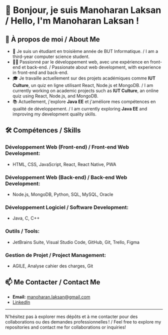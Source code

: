 # 👋 Bonjour, je suis Manoharan Laksan / Hello, I'm Manoharan Laksan !

## 🚀 À propos de moi / About Me
- 🌱 Je suis un étudiant en troisième année de BUT Informatique. / I am a third-year computer science student.
- 👨‍💻 Passionné par le développement web, avec une expérience en front-end et back-end. / Passionate about web development, with experience in front-end and back-end.
- 🎓 Je travaille actuellement sur des projets académiques comme **IUT Culture**, un quiz en ligne utilisant React, Node.js et MongoDB. / I am currently working on academic projects such as **IUT Culture**, an online quiz using React, Node.js, and MongoDB.
- 📚 Actuellement, j'explore **Java EE** et j'améliore mes compétences en qualité de développement. / I am currently exploring **Java EE** and improving my development quality skills.

## 🛠️ Compétences / Skills

### Développement Web (Front-end) / Front-end Web Development:
- HTML, CSS, JavaScript, React, React Native, PWA

### Développement Web (Back-end) / Back-end Web Development:
- Node.js, MongoDB, Python, SQL, MySQL, Oracle

### Développement Logiciel / Software Development:
- Java, C, C++

### Outils / Tools:
- JetBrains Suite, Visual Studio Code, GitHub, Git, Trello, Figma

### Gestion de Projet / Project Management:
- AGILE, Analyse cahier des charges, Git

## 📫 Me Contacter / Contact Me
- **Email:** manoharan.laksan@gmail.com
- [LinkedIn](https://www.linkedin.com/in/laksan-manoharan-0579791b7/)


---

N'hésitez pas à explorer mes dépôts et à me contacter pour des collaborations ou des demandes professionnelles ! / Feel free to explore my repositories and contact me for collaborations or inquiries!

